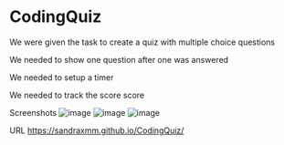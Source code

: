 # CodingQuiz

We were given the task to create a quiz with multiple choice questions

We needed to show one question after one was answered

We needed to setup a timer

We needed to track the score score

Screenshots
![image](https://user-images.githubusercontent.com/103914156/169928314-0fcbac01-339b-4334-8c5c-195ace93c466.png)
![image](https://user-images.githubusercontent.com/103914156/169928340-b666eca8-7ba0-4496-b79b-7095d6e6abc5.png)
![image](https://user-images.githubusercontent.com/103914156/169928409-6a5b86fa-f091-4982-b928-5d9bf3b167f6.png)


URL
https://sandraxmm.github.io/CodingQuiz/
